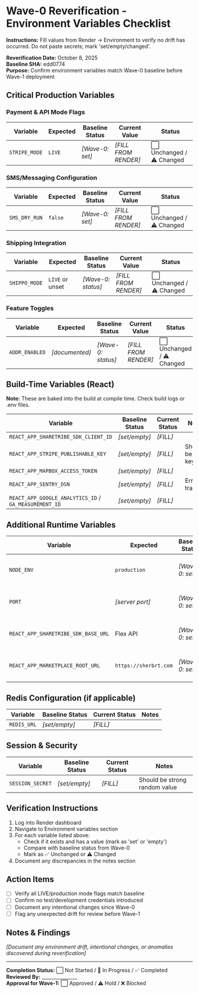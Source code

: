 # Wave-0 Reverification - Environment Variables Checklist

**Instructions:** Fill values from Render → Environment to verify no drift has occurred. Do not paste secrets; mark 'set/empty/changed'.

**Reverification Date:** October 8, 2025  
**Baseline SHA:** edd0774  
**Purpose:** Confirm environment variables match Wave-0 baseline before Wave-1 deployment  

## Critical Production Variables

### Payment & API Mode Flags
| Variable | Expected | Baseline Status | Current Value | Status |
|----------|----------|-----------------|---------------|--------|
| `STRIPE_MODE` | `LIVE` | _[Wave-0: set]_ | _[FILL FROM RENDER]_ | ⬜ Unchanged / ⚠️ Changed |

### SMS/Messaging Configuration  
| Variable | Expected | Baseline Status | Current Value | Status |
|----------|----------|-----------------|---------------|--------|
| `SMS_DRY_RUN` | `false` | _[Wave-0: set]_ | _[FILL FROM RENDER]_ | ⬜ Unchanged / ⚠️ Changed |

### Shipping Integration
| Variable | Expected | Baseline Status | Current Value | Status |
|----------|----------|-----------------|---------------|--------|
| `SHIPPO_MODE` | `LIVE` or unset | _[Wave-0: status]_ | _[FILL FROM RENDER]_ | ⬜ Unchanged / ⚠️ Changed |

### Feature Toggles
| Variable | Expected | Baseline Status | Current Value | Status |
|----------|----------|-----------------|---------------|--------|
| `ADDR_ENABLED` | _[documented]_ | _[Wave-0: status]_ | _[FILL FROM RENDER]_ | ⬜ Unchanged / ⚠️ Changed |

## Build-Time Variables (React)
**Note:** These are baked into the build at compile time. Check build logs or .env files.

| Variable | Baseline Status | Current Status | Notes |
|----------|-----------------|----------------|-------|
| `REACT_APP_SHARETRIBE_SDK_CLIENT_ID` | _[set/empty]_ | _[FILL]_ | |
| `REACT_APP_STRIPE_PUBLISHABLE_KEY` | _[set/empty]_ | _[FILL]_ | Should be LIVE key |
| `REACT_APP_MAPBOX_ACCESS_TOKEN` | _[set/empty]_ | _[FILL]_ | |
| `REACT_APP_SENTRY_DSN` | _[set/empty]_ | _[FILL]_ | Error tracking |
| `REACT_APP_GOOGLE_ANALYTICS_ID` / `GA_MEASUREMENT_ID` | _[set/empty]_ | _[FILL]_ | |

## Additional Runtime Variables

| Variable | Expected | Baseline Status | Current Value | Status |
|----------|----------|-----------------|---------------|--------|
| `NODE_ENV` | `production` | _[Wave-0: set]_ | _[FILL]_ | ⬜ Unchanged / ⚠️ Changed |
| `PORT` | _[server port]_ | _[Wave-0: set]_ | _[FILL]_ | ⬜ Unchanged / ⚠️ Changed |
| `REACT_APP_SHARETRIBE_SDK_BASE_URL` | Flex API | _[Wave-0: set]_ | _[FILL]_ | ⬜ Unchanged / ⚠️ Changed |
| `REACT_APP_MARKETPLACE_ROOT_URL` | `https://sherbrt.com` | _[Wave-0: set]_ | _[FILL]_ | ⬜ Unchanged / ⚠️ Changed |

## Redis Configuration (if applicable)
| Variable | Baseline Status | Current Status | Notes |
|----------|-----------------|----------------|-------|
| `REDIS_URL` | _[set/empty]_ | _[FILL]_ | |

## Session & Security
| Variable | Baseline Status | Current Status | Notes |
|----------|-----------------|----------------|-------|
| `SESSION_SECRET` | _[set/empty]_ | _[FILL]_ | Should be strong random value |

## Verification Instructions

1. Log into Render dashboard
2. Navigate to Environment variables section
3. For each variable listed above:
   - Check if it exists and has a value (mark as 'set' or 'empty')
   - Compare with baseline status from Wave-0
   - Mark as ✅ Unchanged or ⚠️ Changed
4. Document any discrepancies in the notes section

## Action Items
- [ ] Verify all LIVE/production mode flags match baseline
- [ ] Confirm no test/development credentials introduced
- [ ] Document any intentional changes since Wave-0
- [ ] Flag any unexpected drift for review before Wave-1

## Notes & Findings

_[Document any environment drift, intentional changes, or anomalies discovered during reverification]_

---

**Completion Status:** ⬜ Not Started / 🔄 In Progress / ✅ Completed  
**Reviewed By:** _______________  
**Approval for Wave-1:** ⬜ Approved / ⚠️ Hold / ❌ Blocked  

